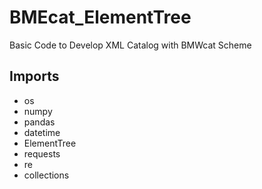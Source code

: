 # BMEcat_ElementTree
Basic Code to Develop XML Catalog with BMWcat Scheme

## Imports
* os
* numpy
* pandas
* datetime
* ElementTree
* requests
* re
* collections
